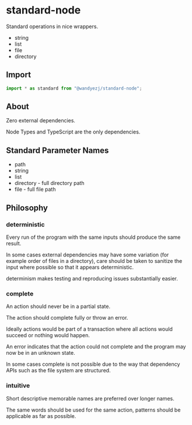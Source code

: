 # standard-node

Standard operations in nice wrappers.

* string
* list
* file
* directory

## Import

```typescript
import * as standard from "@wandyezj/standard-node";
```

## About

Zero external dependencies.

Node Types and TypeScript are the only dependencies.

## Standard Parameter Names

* path
* string
* list
* directory - full directory path
* file - full file path

## Philosophy

### deterministic

Every run of the program with the same inputs should produce the same result.

In some cases external dependencies may have some variation (for example order of files in a directory), care should be taken to sanitize the input where possible so that it appears deterministic.

determinism makes testing and reproducing issues substantially easier.

### complete

An action should never be in a partial state.

The action should complete fully or throw an error.

Ideally actions would be part of a transaction where all actions would succeed or nothing would happen.

An error indicates that the action could not complete and the program may now be in an unknown state.

In some cases complete is not possible due to the way that dependency APIs such as the file system are structured.

### intuitive

Short descriptive memorable names are preferred over longer names.

The same words should be used for the same action, patterns should be applicable as far as possible.

